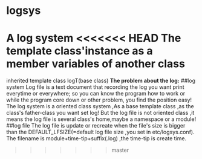 # logsys
A log system
<<<<<<< HEAD
The template class'instance as a member variables of another class
=======
inherited template class logT(base class)
**The problem about the log:**
##log system
Log file is a text document that recording the log you want print everytime or everywhere; so you can know the program how to work or while the program core down or other problem, you find the position easy!
The log system is a oriented class system ,As a base template class ,as the class's father-class you want set log! But the log file is not oriented class ,it means the log file is several class's home,maybe a namespace or a module!
##log file
The log file is update or recreate when the file's size is bigger than the DEFAULT_LFSIZE(=default log file size ,you set in etc/logsys.conf). The filename is module+time-tip+suffix(.log) ,the time-tip is create time.
>>>>>>> master
